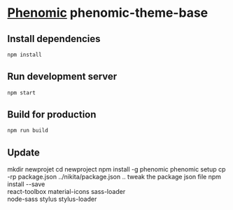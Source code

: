 # [Phenomic](https://github.com/MoOx/phenomic) phenomic-theme-base

## Install dependencies

```sh
npm install
```

## Run development server

```sh
npm start
```

## Build for production

```sh
npm run build
```
## Update

mkdir newprojet
cd newproject
npm install -g phenomic
phenomic setup
cp -rp package.json ../nikita/package.json
.. tweak the package json file
npm install --save \
  react-toolbox material-icons sass-loader \
  node-sass stylus stylus-loader
